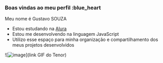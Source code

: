 ### Boas vindas ao meu perfil :blue_heart

Meu nome é Gustavo SOUZA

- Estou estudando na [Alura](https://www.alura.com.br)
- Estou me desenvolvendo na linguagem JavaScript
- Utilizo esse espaço para minha organização e compartilhamento dos meus projetos desenvolvidos

![![image](https://github.com/user-attachments/assets/ea8d2080-5246-4a2f-a160-46f56f80f0c6)](link GIF do Tenor)











